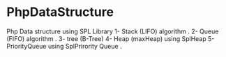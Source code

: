 # PhpDataStructure

Php Data structure using SPL Library
1- Stack (LIFO) algorithm .
2- Queue (FIFO) algorithm .
3- tree (B-Tree)
4- Heap (maxHeap) using SplHeap
5- PriorityQueue using SplPrirority Queue .
